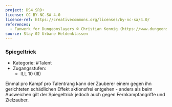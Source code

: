 ```yaml
---
project: DS4 SRD+
license: CC BY-NC-SA 4.0
licence-ref: https://creativecommons.org/licenses/by-nc-sa/4.0/
references: 
  - Fanwerk for Dungeonslayers © Christian Kennig (https://www.dungeonslayers.net/)
source: Slay 02 Urbane Heldenklassen
---
```


### Spiegeltrick

- Kategorie: #Talent
- Zugangsstufen:
  - ILL 10 (III)

Einmal pro Kampf pro Talentrang kann der Zauberer einem gegen ihn gerichteten schädlichen Effekt aktionsfrei entgehen - anders als beim Ausweichen gilt der Spiegeltrick jedoch auch gegen Fernkampfangriffe und Zielzauber.

